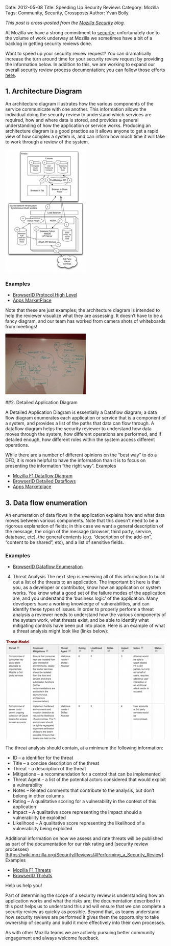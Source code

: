 Date: 2012-05-08
Title: Speeding Up Security Reviews
Category: Mozilla
Tags: Community, Security, Crossposts
Author: Yvan Boily

*This post is cross-posted from the [Mozilla Security](https://blog.mozilla.org/security/2012/05/08/speeding-up-security-reviews/) blog.*

At Mozilla we have a strong commitment to [security](http://www.mozilla.org/about/manifesto.en.html#principles); unfortunately due to the volume of work underway at Mozilla we sometimes have a bit of a backlog in getting security reviews done.

Want to speed up your security review request?  You can dramatically increase the turn around time for your security review request by providing the information below.  In addition to this, we are working to expand our overall security review process documentation; you can follow those efforts [here](https://wiki.mozilla.org/Security/ReviewProcess).

## 1. Architecture Diagram

An architecture diagram illustrates how the various components of the service communicate with one another.  This information allows the individual doing the security review to understand which services are required, how and where data is stored, and provides a general understanding of how the application or service works.  Producing an architecture diagram is a good practice as it allows anyone to get a rapid view of how complex a system is, and can inform how much time it will take to work through a review of the system.

![Legacy F1 Service Architecture](./images/speeding-up-01.png)

### Examples

* [BrowserID Protocol High Level](http://people.mozilla.com/~yboily/identity/assets/images-1/s31.b.jpeg)
* [Apps MarketPlace](https://people.mozilla.com/~ckoenig/App-Marketplace.jpg)

Note that these are just examples; the architecture diagram is intended to help the reviewer visualize what they are assessing.  It doesn’t have to be a fancy diagram, and our team has worked from camera shots of whiteboards from meetings!

![Marketplace Architecture](./images/speeding-up-02.jpg)

##2. Detailed Application Diagram

A Detailed Application Diagram is essentially a Dataflow diagram;  a data flow diagram enumerates each application or service that is a component of a system, and provides a list of the paths that data can flow through.  A dataflow diagram helps the security reviewer to understand how data moves through the system, how different operations are performed, and if detailed enough, how different roles within the system access different operations.

While there are a number of different opinions on the “best way” to do a DFD, it is more helpful to have the information than it is to focus on presenting the information “the right way”.
Examples

* [Mozilla F1 Dataflow Diagram](https://wiki.mozilla.org/images/b/bf/MozillaF1-Diagram.png)
* [BrowserID Detailed Dataflows](https://wiki.mozilla.org/images/2/22/BrowserID-Threat-Model.png)
* [Apps Marketplace](https://people.mozilla.com/~ckoenig/App-Marketplace.jpg)

## 3. Data flow enumeration

An enumeration of data flows in the application explains how and what data moves between various components.  Note that this doesn’t need to be a rigorous explanation of fields; in this case we want a general description of the message, the origin of the message (browser, third party, service, database, etc), the general contents (e.g. “description of the add-on”, “content to be shared”, etc), and a list of sensitive fields.

### Examples

* [BrowserID Dataflow Enumeration](https://wiki.mozilla.org/Security/Reviews/Identity/browserid#1._Provisioning)

4. Threat Analysis
The next step is reviewing all of this information to build out a list of the threats to an application.  The important bit here is that you, as a developer or contributor, know how an application or system works.  You know what a good set of the failure modes of the application are, and you understand the ‘business logic’ of the application.  Many developers have a working knowledge of vulnerabilities, and can identify these types of issues.
In order to properly perform a threat analysis a reviewer needs to understand how the various components of the system work, what threats exist, and be able to identify what mitigating controls have been put into place.
Here is an example of what a threat analysis might look like (links below):

![Threat Model](./images/speeding-up-03.png)

The threat analysis should contain, at a minimum the following information:

* ID – a identifier for the threat
* Title – a concise description of the threat
* Threat – a description of the threat
* Mitigations – a recommendation for a control that can be implemented
* Threat Agent – a list of the potential actors considered that would exploit a vulnerability
* Notes – Related comments that contribute to the analysis, but don’t belong in other columns
* Rating – A qualitative scoring for a vulnerability in the context of this application
* Impact – A qualitative score representing the impact should a vulnerability be exploited
* Likelihood – A qualitative score representing the likelihood of a vulnerability being exploited

Additional information on how we assess and rate threats will be published as part of the documentation for our risk rating and [security review processes)[https://wiki.mozilla.org/Security/Reviews/#Performing_a_Security_Review].
Examples

* [Mozilla F1 Threats](https://wiki.mozilla.org/Security/Reviews/F1#Threat_Model)
* [BrowserID Threats](https://wiki.mozilla.org/Security/Reviews/Identity/browserid#Threat_Model)

Help us help you!

Part of determining the scope of a security review is understanding how an application works and what the risks are; the documentation described in this post helps us to understand this and will ensure that we can complete a security review as quickly as possible.  Beyond that, as teams understand how security reviews are performed it gives them the opportunity to take ownership of security and build it more effectively into their own processes.

As with other Mozilla teams we are actively pursuing better community engagement and always welcome feedback.
